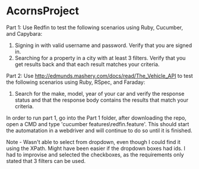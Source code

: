 # AcornsProject

Part 1:
Use Redfin to test the following scenarios using Ruby, Cucumber, and Capybara:
1. Signing in with valid username and password. Verify that you are signed in.
2. Searching for a property in a city with at least 3 filters. Verify that you get results back and that each result matches your criteria.

Part 2:
Use http://edmunds.mashery.com/docs/read/The_Vehicle_API to test the following scenarios using Ruby, RSpec, and Faraday:
1. Search for the make, model, year of your car and verify the response status and that the response body contains the results that match your criteria.

In order to run part 1, go into the Part 1 folder, after downloading the repo, open a CMD and type 'cucumber 
features\redfin.feature'. This should start the automatation in a webdriver and will continue to do so until it is finished.

Note - Wasn't able to select from dropdown, even though I could find it using the XPath. Might have been easier if the dropdown boxes had ids.
I had to improvise and selected the checkboxes, as the requirements only stated that 3 filters can be used.
